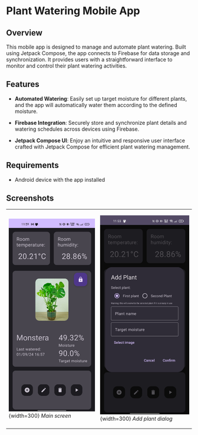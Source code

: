 # Plant Watering Mobile App

## Overview

This mobile app is designed to manage and automate plant watering. Built using Jetpack Compose, the app connects to Firebase for data storage and synchronization. It provides users with a straightforward interface to monitor and control their plant watering activities.

## Features

- **Automated Watering**: Easily set up target moisture for different plants, and the app will automatically water them according to the defined moisture.

- **Firebase Integration**: Securely store and synchronize plant details and watering schedules across devices using Firebase.

- **Jetpack Compose UI**: Enjoy an intuitive and responsive user interface crafted with Jetpack Compose for efficient plant watering management.

## Requirements

- Android device with the app installed

## Screenshots

<table>
<tr>
<td>

![Main screen](readme_src/main_screen.png){width=300}
*Main screen*

</td>
<td>

![Add screen](readme_src/add_screen.png){width=300}
*Add plant dialog*


</td>
</tr>






